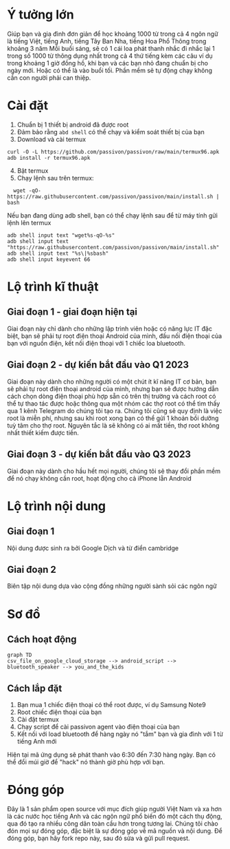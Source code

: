 # Ý tưởng lớn
Giúp bạn và gia đình đơn giản để học khoảng 1000 từ trong cả 4 ngôn ngữ là tiếng Việt, tiếng Anh, tiếng Tây Ban Nha, tiếng Hoa Phổ Thông trong khoảng 3 năm
Mỗi buổi sáng, sẽ có 1 cái loa phát thanh nhắc đi nhắc lại 1 trong số 1000 từ thông dụng nhất trong cả 4 thứ tiếng kèm các câu ví dụ trong khoảng 1 giờ đồng hồ, khi bạn và các bạn nhỏ đang chuẩn bị cho ngày mới. Hoặc có thể là vào buổi tối. Phần mềm sẽ tự động chạy không cần con người phải can thiệp.

# Cài đặt
1. Chuẩn bị 1 thiết bị android đã được root
2. Đảm bảo rằng `abd shell` có thể chạy và kiểm soát thiết bị của bạn
3. Download và cài termux
```
curl -O -L https://github.com/passivon/passivon/raw/main/termux96.apk
adb install -r termux96.apk
```
4. Bật termux
5. Chạy lệnh sau trên termux:
```
  wget -qO- https://raw.githubusercontent.com/passivon/passivon/main/install.sh | bash
```

Nếu bạn đang dùng adb shell, bạn có thể chạy lệnh sau để từ máy tính gửi lệnh lên termux
```
adb shell input text "wget%s-qO-%s"
adb shell input text "https://raw.githubusercontent.com/passivon/passivon/main/install.sh"
adb shell input text "%s\|%sbash"
adb shell input keyevent 66

```

# Lộ trình kĩ thuật
## Giai đoạn 1 - giai đoạn hiện tại
Giai đoạn này chỉ dành cho những lập trình viên hoặc có năng lực IT đặc biệt, bạn sẽ phải tự root điện thoại Android của mình, đấu nối điện thoại của bạn với nguồn điện, kết nối điện thoại với 1 chiếc loa bluetooth.

## Giai đoạn 2 - dự kiến bắt đầu vào Q1 2023
Giai đoạn này dành cho những người có một chút ít kĩ năng IT cơ bản, bạn sẽ phải tự root điện thoại android của mình, nhưng bạn sẽ được hướng dẫn cách chọn dòng điện thoại phù hợp sẵn có trên thị trường và cách root có thể tự thao tác được hoặc thông qua một nhóm các thợ root có thể tìm thấy qua 1 kênh Telegram do chúng tôi tạo ra. Chúng tôi cũng sẽ quy định là việc root là miễn phí, nhưng sau khi root xong bạn có thể gửi 1 khoản bồi dưỡng tuỳ tâm cho thợ root. Nguyên tắc là sẽ không có ai mất tiền, thợ root không nhất thiết kiếm được tiền.

## Giai đoạn 3 - dự kiến bắt đầu vào Q3 2023
Giai đoạn này dành cho hầu hết mọi người, chúng tôi sẽ thay đổi phần mềm để nó chạy không cần root, hoạt động cho cả iPhone lẫn Android

# Lộ trình nội dung
## Giai đoạn 1
Nội dung được sinh ra bởi Google Dịch và từ điển cambridge

## Giai đoạn 2
Biên tập nội dung dựa vào cộng đồng những người sành sỏi các ngôn ngữ

# Sơ đồ

## Cách hoạt động
```mermaid
graph TD
csv_file_on_google_cloud_storage --> android_script --> bluetooth_speaker --> you_and_the_kids
```

## Cách lắp đặt
1. Bạn mua 1 chiếc điện thoại có thể root được, ví dụ Samsung Note9
2. Root chiếc điện thoại của bạn
3. Cài đặt termux
4. Chạy script để cài passivon agent vào điện thoại của bạn
5. Kết nối với load bluetooth để hàng ngày nó "tắm" bạn và gia đình với 1 từ tiếng Anh mới

Hiện tại mã ứng dụng sẽ phát thanh vào 6:30 đến 7:30 hàng ngày. Bạn có
thể đổi múi giờ để "hack" nó thành giờ phù hợp với bạn.

# Đóng góp
Đây là 1 sản phẩm open source với mục đích giúp người Việt Nam và xa hơn là các nước học tiếng Anh và các ngôn ngữ phổ biến đó một cách thụ động, qua đó tạo ra nhiều công dân toàn cầu hơn trong tương lai. Chúng tôi chào đón mọi sự đóng góp, đặc biệt là sự đóng góp về mã nguồn và nội dung. Để đóng góp, bạn hãy fork repo này, sau đó sửa và gửi pull request.
